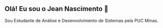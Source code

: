 ## Olá! Eu sou o Jean Nascimento 👋
Sou Estudante de Análise e Desenvolvimento de Sistemas pela PUC Minas.

